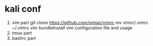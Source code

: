 # kali conf
1. vim part
git clone https://github.com/omiao/vimrc
mv vimrc/.vimrc ~/.vimrc
vim
bundleInstall
vim configuration file and usage
2. tmux part
3. bashrc part
